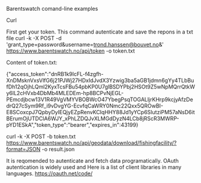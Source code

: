 Barentswatch comand-line examples

Curl

First get your token.
This command autenticate and save the repons in a txt file
curl -k -X POST -d 'grant_type=password&username=trond.hanssen@bouvet.no&' https://www.barentswatch.no/api/token -o token.txt

Content of token.txt:

{"access_token":"dnRB1k9IcFL-f4zgfh-XnDMsknVxsVlfG6j21PJWj27HDxIdJvdX3Yzwig3ba5aGB1jdmn6gYy4TLbBufDh12qOjhLQml2KyxTcsFBu54pbKP0U7glBSDYPbj2HSOt9Z5wNpMQrrQtkWy6lL2cHVxb4DbMb4MLEDEm-hp8BCPvNjEGL-PEmcdjbcw13V1R49VgVMYVBOBWcO47YbegPsqTOGALljrKHrp9kcjyAfzDedrQ27cSym9Rf_i9vDvgYG-EcvfqCaWRY0Nmc22Qxx5QROwBI-E8SCoxcpJ7QpbyDyIEQjyEZpRenvKCIqHHY88Jd1yYCp6SIutziPM57aNsD6itBErumOjUTDClA6WJY_xPhLZDQJvXLMGdDyzN4LCb8jRScR3MWRP-pYD1ESkA","token_type":"bearer","expires_in":43199}




curl -k -X POST -b token.txt https://www.barentswatch.no/api/geodata/download/fishingfacility/?format=JSON -o result.json



It is reqomended to autenticate and fetch data programatically.
OAuth autentication is widely used and 
Here is a list of  client libraries in many languages.
https://oauth.net/code/
